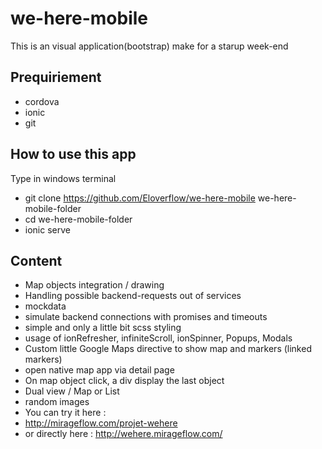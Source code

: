 # we-here-mobile

This is an visual application(bootstrap) make for a starup week-end

## Prequiriement

- cordova
- ionic
- git

## How to use this app

Type in windows terminal

- git clone https://github.com/Eloverflow/we-here-mobile we-here-mobile-folder
- cd we-here-mobile-folder
- ionic serve

## Content

- Map objects integration / drawing
- Handling possible backend-requests out of services
- mockdata
- simulate backend connections with promises and timeouts
- simple and only a little bit scss styling
- usage of ionRefresher, infiniteScroll, ionSpinner, Popups, Modals
- Custom little Google Maps directive to show map and markers (linked markers)
- open native map app via detail page
- On map object click, a div display the last object 
- Dual view / Map or List
- random images
- You can try it here : 
- http://mirageflow.com/projet-wehere 
- or directly here : http://wehere.mirageflow.com/
